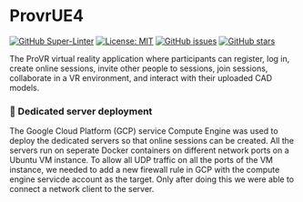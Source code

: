 # ProvrUE4

[![GitHub Super-Linter](https://github.com/ProVR-Norway/ProvrUE4/workflows/Lint%20Code%20Base/badge.svg)](https://github.com/marketplace/actions/super-linter) [![License: MIT](https://img.shields.io/badge/License-MIT-yellow.svg)](https://opensource.org/licenses/MIT)
[![GitHub issues](https://img.shields.io/github/issues/ProVR-Norway/ProvrUE4.svg)](https://GitHub.com/Naereen/StrapDown.js/issues/)
[![GitHub stars](https://img.shields.io/github/stars/ProVR-Norway/ProvrUE4.svg?style=social&label=Star&maxAge=2592000)](https://GitHub.com/Naereen/StrapDown.js/stargazers/) 

The ProVR virtual reality application where participants can register, log in, create online sessions, invite other people to sessions, join sessions, collaborate in a VR environment, and interact with their uploaded CAD models.

### 🚀 Dedicated server deployment

The Google Cloud Platform (GCP) service Compute Engine was used to deploy the dedicated servers so that online sessions can be created. All the servers run on seperate Docker containers on different network ports on a Ubuntu VM instance. To allow all UDP traffic on all the ports of the VM instance, we needed to add a new firewall rule in GCP with the compute engine servicde account as the target. Only after doing this we were able to connect a network client to the server.

